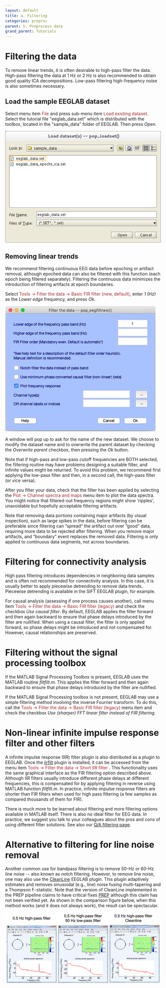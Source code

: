 ```yaml
---
layout: default
title: a. Filtering
categories: preproc
parent: 5. Preprocess data
grand_parent: Tutorials
---
```

Filtering the data
=======
To remove linear trends, it is often desirable to high-pass filter the
data. High-pass filtering the data at 1 Hz or 2 Hz is also recommended to obtain good quality ICA decompositions. Low-pass filtering high-frequency noise is also sometimes necessary.

Load the sample EEGLAB dataset
-------------------

Select menu item <span style="color: brown">File</span> and press sub-menu item
<span style="color: brown">Load existing dataset</span>. Select the tutorial file "eeglab_data.set" which is distributed with
the toolbox, located in the "sample_data" folder of EEGLAB. Then press *Open*.

![Image:Pop_loadset.png](/assets/images/Pop_loadset.png)

Removing linear trends
-------------------

We recommend filtering continuous EEG data before epoching or
artifact removal, although epoched data can also be filtered with this
function (each epoch being filtered separately). Filtering the
continuous data minimizes the introduction of filtering artifacts at
epoch boundaries.

Select <span style="color: brown">Tools → Filter the data → Basic FIR filter (new, default)</span>, enter *1* (Hz) as the *Lower edge* frequency,
and press *Ok*.

![](/assets/images/Pop_eegfiltnew_1hz.jpg)

A window will pop up to ask for the name of
the new dataset. We choose to modify the dataset name and to overwrite
the parent dataset by checking the *Overwrite parent* checkbox, then
pressing the *Ok* button.

Note that if high-pass and low-pass cutoff frequencies are BOTH
selected, the filtering routine may have problems designing a suitable filter, and infinite values might be returned. To avoid this problem,
we recommend first applying the low-pass filter and then, in a second
call, the high-pass filter (or vice versa).
 
After you filter your data,
check that the filter has been applied by selecting the 
<span style="color: brown">Plot → Channel spectra and maps</span> menu item to plot the
data spectra. You might notice that filtered-out frequency regions
might show 'ripples', unavoidable but hopefully acceptable filtering
artifacts. 

Note that removing data portions containing major artifacts (by visual inspection), such as large spikes in the data, before filtering can be preferable since filtering can “spread” the artifact out over “good” data, requiring more data to be rejected after filtering. When you remove major artifacts, and “boundary” event replaces the removed data. Filtering is only applied to continuous data segments, not across boundaries.

# Filtering for connectivity analysis

High pass filtering introduces dependencies in neighboring data samples and is often not recommended for connectivity analysis. In this case, it is usually better to apply piecewise detrending to remove data trends. Piecewise detrending is available in the SIFT EEGLAB plugin, for example.

For causal analysis (assessing if one process causes another), call menu item <span style="color: brown">Tools → Filter the data → Basic FIR filter (legacy)</span> and check the checkbox *Use causal filter*. By default, EEGLAB applies the filter forward and then again backward
to ensure that phase delays introduced by the filter are nullified. When using a causal filter, the filter is only applied forward, so phase delays might be introduced and not compensated for. However, causal relationships are preserved. 

# Filtering without the signal processing toolbox

If the MATLAB
Signal Processing Toolbox is present, EEGLAB uses the MATLAB routine
*filtfilt.m*. This applies the filter forward and then again backward
to ensure that phase delays introduced by the filter are nullified. 

If the MATLAB Signal Processing toolbox is not present, EEGLAB may use a
simple filtering method involving the inverse Fourrier transform. To do this, call the <span style="color: brown">Tools → Filter the data → Basic FIR filter (legacy)</span> menu item and check the checkbox *Use (sharper) FFT linear filter instead of FIR filtering*.

# Non-linear infinite impulse response filter and other filters

A infinite impulse response (IIR) filter plugin is also distributed
as a plugin to EEGLAB. Once the [iirfilt](https://github.com/sccn/iirfilt) plugin is installed, it can be
accessed from the menu item <span style="color: brown">Tools → Filter the data → Short IIR filter </span>. This functionality uses the same
graphical interface as the FIR filtering option described above.
Although IIR filters usually introduce different phase delays at
different frequencies, this is compensated for by applying
filtering in reverse using MATLAB function *filtfilt.m*. In practice,
infinite impulse response filters are shorter than FIR filters when used for high pass filtering (a few samples as compared thousands of them for FIR).

There is much more to be learned about filtering and more filtering options available in MATLAB itself. There is also no ideal filter for EEG data. In practice, we suggest you talk to your colleagues about the pros and cons of using different filter solutions. See also our [Q/A filtering page](/others/Firfilt_FAQ.html).

# Alternative to filtering for line noise removal

Another common use for bandpass filtering is to remove 50-Hz or 60-Hz line noise -- also known as notch filtering. However, to remove line noise, one may also use the [CleanLine](https://github.com/sccn/cleanline) EEGLAB plugin. This plugin adaptively estimates and removes sinusoidal (e.g., line) noise fusing multi-tapering and a Thompson F-statistic. Note that the version of CleanLine implemented in the PREP pipeline claims to have critical fixes [PREP](https://github.com/VisLab/EEG-Clean-Tools) although this claim has not been verified yet. As shown in the comparison figure below, when this method works (and it does not always work), the result can be spectacular.

![Image:cleanline.png](/assets/images/cleanline.png)
